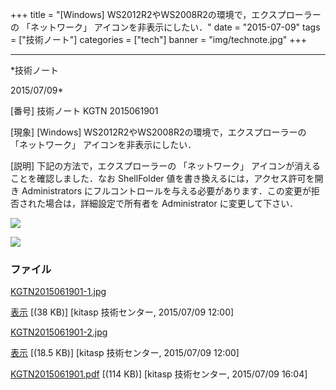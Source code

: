 ﻿+++
title = "[Windows] WS2012R2やWS2008R2の環境で，エクスプローラーの 「ネットワーク」 アイコンを非表示にしたい．"
date = "2015-07-09"
tags = ["技術ノート"]
categories = ["tech"]
banner = "img/technote.jpg"
+++

-----------------------------------------------------------------------------------------------------------------------------

*技術ノート

2015/07/09*


[番号]
技術ノート KGTN 2015061901

[現象]
[Windows] WS2012R2やWS2008R2の環境で，エクスプローラーの
「ネットワーク」 アイコンを非表示にしたい．

[説明]
下記の方法で，エクスプローラーの 「ネットワーク」
アイコンが消えることを確認しました．なお ShellFolder
値を書き換えるには，アクセス許可を開き Administrators
にフルコントロールを与える必要があります．この変更が拒否された場合は，詳細設定で所有者を
Administrator に変更して下さい．

![](http://techreport.kitasp.net/attachments/download/2123/KGTN2015061901-1.jpg)

![](http://techreport.kitasp.net/attachments/download/2124/KGTN2015061901-2.jpg)


### ファイル

 
 


[KGTN2015061901-1.jpg](http://techreport.kitasp.net/attachments/download/2123/KGTN2015061901-1.jpg)

[表示](http://techreport.kitasp.net/attachments/2123/KGTN2015061901-1.jpg "表示")
 [(38 KB)] [kitasp 技術センター, 2015/07/09
12:00]

[KGTN2015061901-2.jpg](http://techreport.kitasp.net/attachments/download/2124/KGTN2015061901-2.jpg)

[表示](http://techreport.kitasp.net/attachments/2124/KGTN2015061901-2.jpg "表示")
 [(18.5 KB)] [kitasp 技術センター, 2015/07/09
12:00]

[KGTN2015061901.pdf](http://techreport.kitasp.net/attachments/download/2142/KGTN2015061901.pdf)
 [(114 KB)] [kitasp 技術センター, 2015/07/09
16:04]


 


 

